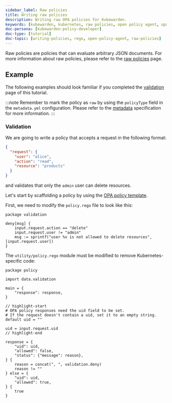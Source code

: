 ```yaml
---
sidebar_label: Raw policies
title: Writing raw policies
description: Writing raw OPA policies for Kubewarden.
keywords: [kubewarden, kubernetes, raw policies, open policy agent, opa, rego]
doc-persona: [kubewarden-policy-developer]
doc-type: [tutorial]
doc-topic: [writing-policies, rego, open-policy-agent, raw-policies]
---
```


<head>
  <link rel="canonical" href="https://docs.kubewarden.io/tutorials/writing-policies/rego/open-policy-agent/raw-policies"/>
</head>

Raw policies are policies that can evaluate arbitrary JSON documents.
For more information about raw policies, please refer to the [raw policies](../../../../howtos/raw-policies.md) page.

## Example

The following examples should look familiar if you completed the [validation](02-create-policy.md) page of this tutorial.

:::note
Remember to mark the policy as `raw` by using the `policyType` field in the `metadata.yml` configuration.
Please refer to the [metadata](../../metadata.md) specification for more information.
:::

### Validation

We are going to write a policy that accepts a request in the following format:

```json
{
  "request": {
    "user": "alice",
    "action": "read",
    "resource": "products"
  }
}
```

and validates that only the `admin` user can delete resources.

Let's start by scaffolding a policy by using the [OPA policy template](https://github.com/kubewarden/opa-policy-template).

First, we need to modify the `policy.rego` file to look like this:

```rego
package validation

deny[msg] {
    input.request.action == "delete"
    input.request.user != "admin"
    msg := sprintf("user %v is not allowed to delete resources", [input.request.user])
}
```

The `utility/policy.rego` module must be modified to remove Kubernetes-specific code:

```rego
package policy

import data.validation

main = {
	"response": response,
}

// highlight-start
# OPA policy responses need the uid field to be set.
# If the request doesn't contain a uid, set it to an empty string.
default uid = ""

uid = input.request.uid
// highlight-end

response = {
	"uid": uid,
	"allowed": false,
	"status": {"message": reason},
} {
	reason = concat(", ", validation.deny)
	reason != ""
} else = {
	"uid": uid,
	"allowed": true,
} {
	true
}
```
